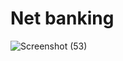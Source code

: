 # Net banking
![Screenshot (53)](https://user-images.githubusercontent.com/76590065/103192176-11aa3500-486b-11eb-8a24-f0aa1f905ef3.png)
